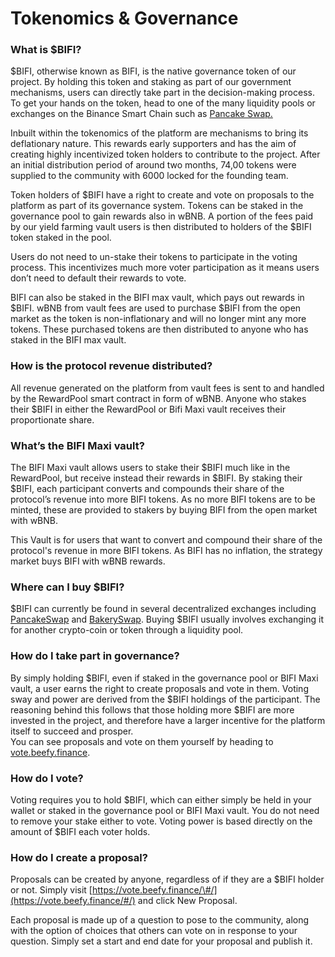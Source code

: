 # Tokenomics & Governance

### **What is $BIFI?**

$BIFI, otherwise known as BIFI,  is the native governance token of our project. By holding this token and staking as part of our government mechanisms, users can directly take part in the decision-making process. To get your hands on the token, head to one of the many liquidity pools or exchanges on the Binance Smart Chain such as [Pancake Swap.](https://exchange.pancakeswap.finance/)

Inbuilt within the tokenomics of the platform are mechanisms to bring its deflationary nature. This rewards early supporters and has the aim of creating highly incentivized token holders to contribute to the project. After an initial distribution period of around two months, 74,00 tokens were supplied to the community with 6000 locked for the founding team.

Token holders of $BIFI have a right to create and vote on proposals to the platform as part of its governance system. Tokens can be staked in the governance pool to gain rewards also in wBNB. A portion of the fees paid by our yield farming vault users is then distributed to holders of the $BIFI token staked in the pool.

Users do not need to un-stake their tokens to participate in the voting process. This incentivizes much more voter participation as it means users don’t need to default their rewards to vote.

BIFI can also be staked in the BIFI max vault, which pays out rewards in $BIFI. wBNB from vault fees are used to purchase $BIFI from the open market as the token is non-inflationary and will no longer mint any more tokens. These purchased tokens are then distributed to anyone who has staked in the BIFI max vault.

### **How is the protocol revenue distributed?**

All revenue generated on the platform from vault fees is sent to and handled by the RewardPool smart contract in form of wBNB. Anyone who stakes their $BIFI in either the RewardPool or Bifi Maxi vault receives their proportionate share.

### **What’s the BIFI Maxi vault?**

The BIFI Maxi vault allows users to stake their $BIFI much like in the RewardPool, but receive instead their rewards in $BIFI. By staking their $BIFI, each participant converts and compounds their share of the protocol’s revenue into more BIFI tokens. As no more BIFI tokens are to be minted, these are provided to stakers by buying BIFI from the open market with wBNB.

This Vault is for users that want to convert and compound their share of the protocol's revenue in more BIFI tokens. As BIFI has no inflation, the strategy market buys BIFI with wBNB rewards.

### **Where can I buy $BIFI?**

$BIFI can currently be found in several decentralized exchanges including [PancakeSwap](https://pancakeswap.finance/) and [BakerySwap](https://www.bakeryswap.org/#/home). Buying $BIFI usually involves exchanging it for another crypto-coin or token through a liquidity pool.

### **How do I take part in governance?**

By simply holding $BIFI, even if staked in the governance pool or BIFI Maxi vault, a user earns the right to create proposals and vote in them. Voting sway and power are derived from the $BIFI holdings of the participant. The reasoning behind this follows that those holding more $BIFI are more invested in the project, and therefore have a larger incentive for the platform itself to succeed and prosper.   
You can see proposals and vote on them yourself by heading to [vote.beefy.finance](https://vote.beefy.finance/).

### **How do I vote?**

Voting requires you to hold $BIFI, which can either simply be held in your wallet or staked in the governance pool or BIFI Maxi vault. You do not need to remove your stake either to vote. Voting power is based directly on the amount of $BIFI each voter holds.

### **How do I create a proposal?**

Proposals can be created by anyone, regardless of if they are a $BIFI holder or not. Simply visit [https://vote.beefy.finance/\#/](https://vote.beefy.finance/#/) and click New Proposal. 

Each proposal is made up of a question to pose to the community, along with the option of choices that others can vote on in response to your question. Simply set a start and end date for your proposal and publish it.

